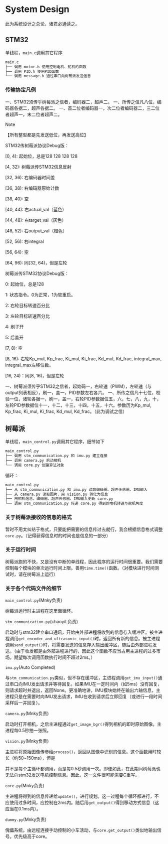 # System Design

此为系统设计之总论，诸君必通读之。

## STM32

单线程，`main.c`调用其它程序

```bash
main.c
├── 调用 motor.h 使用控制电机、舵机的函数
├── 调用 PID.h 使用PID函数
└── 调用 message.h 通过串口向树莓派发送信息
```

### 传输协定凡例

一、STM32须传乎树莓派之信者，编码器二，超声二。
一、所传之信凡八位，编码器各据二，超声各据二。
一、首二位者编码器一，次二位者编码器二，三二位者超声一，末二位者超声二。

> [!NOTE]
> 【所有整型都是先发送低位，再发送高位】
>
> STM32传树莓派协议Debug版：
>
> [0, 4): 起始位，总是128 128 128 128
>
> [4, 32): 树莓派传STM32信息反射
>
> [32, 36): 右编码器时间差
>
> [36, 38): 右编码器原始计数
>
> [38, 40): 空
>
> [40, 44): 右actual_val（蓝色）
>
> [44, 48): 右target_val（灰色）
>
> [48, 52): 右output_val（橙色）
>
> [52, 56): 右integral
>
> [56, 64): 空
>
> [64, 96): 同[32, 64)，但是左轮
>
> 树莓派传STM32协议Debug版：
>
> 0: 起始位，总是128
>
> 1: 状态指令。0为正常，1为软重启。
>
> 2: 右轮目标转速百分比
>
> 3: 左轮目标转速百分比
>
> 4: 刷子开
>
> 5: 后盖开
>
> [7, 8): 空
>
> [8, 16): 右轮Kp_mul, Kp_frac, Ki_mul, Ki_frac, Kd_mul, Kd_frac, integral_max, integral_max左移位数。
>
> [16, 24)：同[8, 16)，但是左轮
>
>

一、树莓派须传乎STM32之信者，起始码一，右轮速（PWM），左轮速（与output列表相反），刷一，盖一，PID参数左右各六。
一、所传之信凡十七位，校验一位，诸轮各据一，刷一，盖一，右轮PID参数据位五，六，七，八，九，十，左轮PID参数据位十一，十二，十三，十四，十五，十六。参数历为Kp_mul, Kp_frac, Ki_mul, Ki_frac, Kd_mul, Kd_frac。（此为调试之信）

## 树莓派

单线程，`main_control.py`调用其它程序，细节如下

```bash
main_control.py
├── 调用 stm_communication.py 和 imu.py 建立连接
├── 调用 camera.py 启动相机
└── 调用 core.py 创建算法对象
```

循环：

```bash
​main_control.py
├── 从 stm_communication.py 和 imu.py 读取编码器、超声传感器、IMU输入
├── 从 camera.py 读取图片，用 vision.py 转化为信息
├── 用相机信息、编码器、超声传感器、IMU输入更新 core.py
└── 调用 stm_communication.py 传递 core.py 得到的电机转速与舵机角度
```

### 关于树莓派接收的信息的格式

暂时不用太纠结于格式，只要能把需要的信息传过去就行，我会根据信息格式调整`core.py`。（记得获得信息时的时间也是信息的一部分）

### 关于运行时间

树莓派跑的不快，又是没有中断的单线程，因此程序的运行时间很重要。我们需要控制每个模块的单次运行时间上限。善用`time.time()`函数。（对模块进行时间测试时，请在树莓派上运行）

### 关于各个代码文件的细节

`main_control.py`(Mnky负责)

树莓派运行时主进程在这里面循环。

`stm_communication.py`(chaoyiL负责)

启动时与stm32建立串口通讯，开始由外部进程将收到的信息存入缓冲区。被主进程调用`get_encoder_and_ultrasonic_input()`时，返回所有新的信息。被主进程调用`send_output()`时，将需要发送的信息存入输出缓冲区，随后由外部进程发送。（由于收发都是由外部进程进行的，因此这个函数不应当占用主进程的过多市场。期望每次调用函数执行时间不超过2ms。）

`imu.py`(Auto Completed)

与`stm_communication.py`类似，但不存在缓冲区，主进程调用`get_imu_input()`通过串口向IMU发出请求并等待回复。如果IMU在一定时间内（如5ms）没有回复，则请求超时并退出，返回None。更准确地讲，IMU模块始终在输出六轴信息，主进程只是在需要时向IMU发出请求，IMU在收到请求后立即回复（或进行一段时间采样后一并回复）。

`camera.py`(Mnky负责)

启动时打开相机，之后主进程通过`get_image_bgr()`得到相机的即时原始图像。主进程每0.5秒拍一张照。

`vision.py`(Mnky负责)

主进程将原始图像传参给`process()`，返回从图像中识别的信息。这个函数用时较长（约50~150ms），但是

并不是每个主循环都调用，而是每0.5秒调用一次。即便如此，在此期间树莓派也无法向stm32发送电机控制信息。因此，这一文件很可能需要C重写。

`core.py`(Mnky负责)

主进程将得到的信息传递给`update()`，进行规划。这一过程每个循环都进行，不应使用过多时间，应控制在2ms内。随后用`get_output()`得到移动方式信息（这应当在0.1ms内）。

`dummy.py`(Mnky负责)

傀儡系统。由远程连接手动控制的小车活动，与`core.get_output()`类似地输出信号。优先级高于core。
